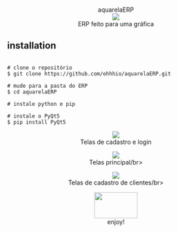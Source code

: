 <p align=center>
  <br>aquarelaERP</br>
  <img src="https://i.imgur.com/o5zlG7y.png"/>
  
<br>
  <span>ERP feito para uma gráfica
  <br>
  
</p>
  
  ## installation

```console

# clone o repositório
$ git clone https://github.com/ohhhio/aquarelaERP.git

# mude para a pasta do ERP
$ cd aquarelaERP

# instale python e pip

# instale o PyQt5
$ pip install PyQt5

```

<p align=center>
  <img src="https://i.imgur.com/uKJT7WO.png"/>
  <br>Telas de cadastro e login</br>
</p>

<p align=center>
  <img src="https://i.imgur.com/m0Ydy23.png"/>
  <br>Telas principal/br>
</p>

<p align=center>
  <img src="https://i.imgur.com/ayPKIGK.png"/>
  <br>Telas de cadastro de clientes/br>
</p>


<p align=center>
  <img src="https://i.imgur.com/hQbeGJG.png" width="100" height="60">
  
<br>
  <span>enjoy!
  <br>
    
</p>

